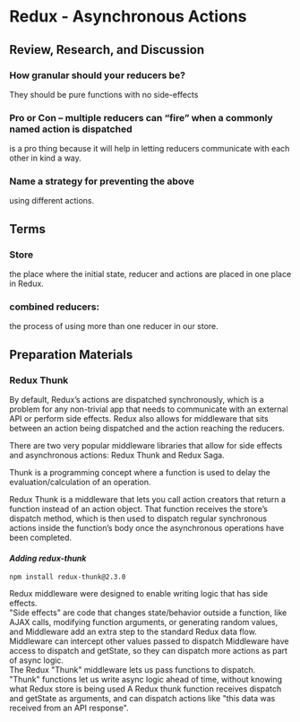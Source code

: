 # Redux - Asynchronous Actions

## Review, Research, and Discussion

### How granular should your reducers be?

They should be pure functions with no side-effects
 <br> 




### Pro or Con – multiple reducers can “fire” when a commonly named action is dispatched

is a pro thing because it will help in letting reducers communicate with each other in kind a way. <br>



### Name a strategy for preventing the above

using different actions.<br>


## Terms

### Store
 the place where the initial state, reducer and actions are placed in one place in Redux.

### combined reducers:
 the process of using more than one reducer in our store.





## Preparation Materials


### Redux Thunk
By default, Redux’s actions are dispatched synchronously, which is a problem for any non-trivial app that needs to communicate with an external API or perform side effects. Redux also allows for middleware that sits between an action being dispatched and the action reaching the reducers.<br>

There are two very popular middleware libraries that allow for side effects and asynchronous actions: Redux Thunk and Redux Saga. <br>

Thunk is a programming concept where a function is used to delay the evaluation/calculation of an operation.

Redux Thunk is a middleware that lets you call action creators that return a function instead of an action object. That function receives the store’s dispatch method, which is then used to dispatch regular synchronous actions inside the function’s body once the asynchronous operations have been completed. <br>

#### *Adding redux-thunk*

 `npm install redux-thunk@2.3.0`


 Redux middleware were designed to enable writing logic that has side effects.<br>
"Side effects" are code that changes state/behavior outside a function, like AJAX calls, modifying function arguments, or generating random values, and Middleware add an extra step to the standard Redux data flow. <br>
Middleware can intercept other values passed to dispatch
Middleware have access to dispatch and getState, so they can dispatch more actions as part of async logic.<br>
The Redux "Thunk" middleware lets us pass functions to dispatch. <br>
"Thunk" functions let us write async logic ahead of time, without knowing what Redux store is being used
A Redux thunk function receives dispatch and getState as arguments, and can dispatch actions like "this data was received from an API response". <br>




